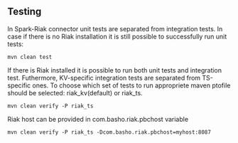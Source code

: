 ## Testing

In Spark-Riak connector unit tests are separated from integration tests. 
In case if there is no Riak installation it is still possible to successfully run 
unit tests:

```
mvn clean test
```

If there is Riak installed it is possible to run both unit tests and integration test. Futhermore, KV-specific integration tests are separated from TS-specific ones. To choose which set of tests to run appropriete maven ptofile should be selected: riak_kv(default) or riak_ts.

```
mvn clean verify -P riak_ts
```

Riak host can be provided in com.basho.riak.pbchost variable

```
mvn clean verify -P riak_ts -Dcom.basho.riak.pbchost=myhost:8087
```